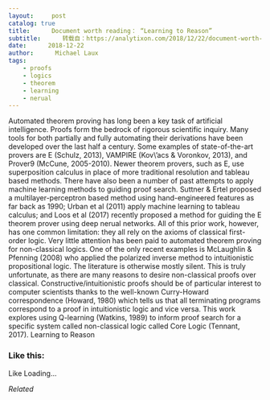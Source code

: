 ```yaml
---
layout:     post
catalog: true
title:      Document worth reading： “Learning to Reason”
subtitle:      转载自：https://analytixon.com/2018/12/22/document-worth-reading-learning-to-reason/
date:      2018-12-22
author:      Michael Laux
tags:
    - proofs
    - logics
    - theorem
    - learning
    - nerual
---
```


Automated theorem proving has long been a key task of artificial intelligence. Proofs form the bedrock of rigorous scientific inquiry. Many tools for both partially and fully automating their derivations have been developed over the last half a century. Some examples of state-of-the-art provers are E (Schulz, 2013), VAMPIRE (Kov\’acs & Voronkov, 2013), and Prover9 (McCune, 2005-2010). Newer theorem provers, such as E, use superposition calculus in place of more traditional resolution and tableau based methods. There have also been a number of past attempts to apply machine learning methods to guiding proof search. Suttner & Ertel proposed a multilayer-perceptron based method using hand-engineered features as far back as 1990; Urban et al (2011) apply machine learning to tableau calculus; and Loos et al (2017) recently proposed a method for guiding the E theorem prover using deep nerual networks. All of this prior work, however, has one common limitation: they all rely on the axioms of classical first-order logic. Very little attention has been paid to automated theorem proving for non-classical logics. One of the only recent examples is McLaughlin & Pfenning (2008) who applied the polarized inverse method to intuitionistic propositional logic. The literature is otherwise mostly silent. This is truly unfortunate, as there are many reasons to desire non-classical proofs over classical. Constructive/intuitionistic proofs should be of particular interest to computer scientists thanks to the well-known Curry-Howard correspondence (Howard, 1980) which tells us that all terminating programs correspond to a proof in intuitionistic logic and vice versa. This work explores using Q-learning (Watkins, 1989) to inform proof search for a specific system called non-classical logic called Core Logic (Tennant, 2017). Learning to Reason





### Like this:

Like Loading...


*Related*

